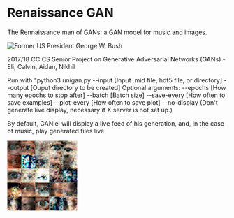 # Renaissance GAN

The Rennaissance man of GANs: a GAN model for music and images.

![Former US President George W. Bush](examples/bush.gif?raw=true)  

2017/18 CC CS Senior Project on Generative Adversarial Networks (GANs) - Eli, Calvin, Aidan, Nikhil

Run with "python3 unigan.py --input [Input .mid file, hdf5 file, or directory] --output [Ouput directory to be created]
Optional arguments:
--epochs [How many epochs to stop after]
--batch [Batch size]
--save-every [How often to save examples]
--plot-every [How often to save plot]
--no-display (Don't generate live display, necessary if X server is not set up.)

By default, GANiel will display a live feed of his generation, and, in the case of music, play generated files live.


![Generated Eyes](examples/eyes.png?raw=true)  
